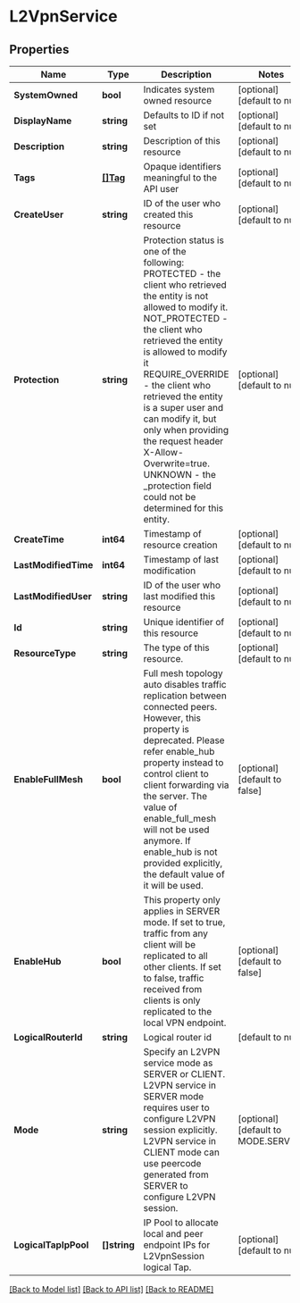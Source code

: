 # L2VpnService

## Properties
Name | Type | Description | Notes
------------ | ------------- | ------------- | -------------
**SystemOwned** | **bool** | Indicates system owned resource | [optional] [default to null]
**DisplayName** | **string** | Defaults to ID if not set | [optional] [default to null]
**Description** | **string** | Description of this resource | [optional] [default to null]
**Tags** | [**[]Tag**](Tag.md) | Opaque identifiers meaningful to the API user | [optional] [default to null]
**CreateUser** | **string** | ID of the user who created this resource | [optional] [default to null]
**Protection** | **string** | Protection status is one of the following: PROTECTED - the client who retrieved the entity is not allowed             to modify it. NOT_PROTECTED - the client who retrieved the entity is allowed                 to modify it REQUIRE_OVERRIDE - the client who retrieved the entity is a super                    user and can modify it, but only when providing                    the request header X-Allow-Overwrite&#x3D;true. UNKNOWN - the _protection field could not be determined for this           entity.  | [optional] [default to null]
**CreateTime** | **int64** | Timestamp of resource creation | [optional] [default to null]
**LastModifiedTime** | **int64** | Timestamp of last modification | [optional] [default to null]
**LastModifiedUser** | **string** | ID of the user who last modified this resource | [optional] [default to null]
**Id** | **string** | Unique identifier of this resource | [optional] [default to null]
**ResourceType** | **string** | The type of this resource. | [optional] [default to null]
**EnableFullMesh** | **bool** | Full mesh topology auto disables traffic replication between connected peers. However, this property is deprecated. Please refer enable_hub property instead to control client to client forwarding via the server. The value of enable_full_mesh will not be used anymore. If enable_hub is not provided explicitly, the default value of it will be used.  | [optional] [default to false]
**EnableHub** | **bool** | This property only applies in SERVER mode. If set to true, traffic from any client will be replicated to all other clients. If set to false, traffic received from clients is only replicated to the local VPN endpoint.  | [optional] [default to false]
**LogicalRouterId** | **string** | Logical router id | [default to null]
**Mode** | **string** | Specify an L2VPN service mode as SERVER or CLIENT. L2VPN service in SERVER mode requires user to configure L2VPN session explicitly. L2VPN service in CLIENT mode can use peercode generated from SERVER to configure L2VPN session.  | [optional] [default to MODE.SERVER]
**LogicalTapIpPool** | **[]string** | IP Pool to allocate local and peer endpoint IPs for L2VpnSession logical Tap. | [optional] [default to null]

[[Back to Model list]](../README.md#documentation-for-models) [[Back to API list]](../README.md#documentation-for-api-endpoints) [[Back to README]](../README.md)

